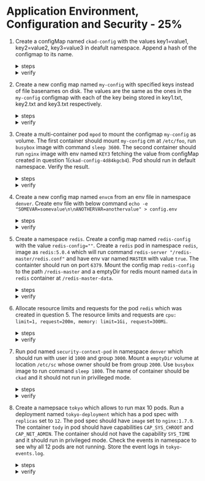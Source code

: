 # Application Environment, Configuration and Security - 25%

1. Create a configMap named `ckad-config` with the values key1=value1, key2=value2, key3=value3 in deafult namespace. Append a hash of the configmap to its name.

    <details><summary>steps</summary>
    <p>

    ```bash
    kubectl create cm ckad-config --from-literal=key1=value1 --from-literal=key2=value2 --from-literal=key3=value3 --append-hash
    ```
    </p>
    </details>

    <details><summary>verify</summary>
    <p>

    ```text
    ┗━ ॐ  kd cm ckad-config-4d84kgcb4h
    Name:         ckad-config-4d84kgcb4h
    Namespace:    default
    Labels:       <none>
    Annotations:  <none>

    Data
    ====
    key1:
    ----
    value1
    key2:
    ----
    value2
    key3:
    ----
    value3

    BinaryData
    ====

    Events:  <none>
    ```
    </p>
    </details>

2. Create a new config map named `my-config` with specified keys instead of file basenames on disk. The values are the same as the ones in the `my-config` configmap with each of the key being stored in key1.txt, key2.txt and key3.txt respectively.

    <details><summary>steps</summary>
    <p>

    ```bash
    kubectl create cm my-config --from-file=key1=./key1.txt --from-file=key2=./key2.txt --from-file=key3=./key3.txt
    ```
    </p>
    </details>

    <details><summary>verify</summary>
    <p>

    ```text
    ┗━ ॐ  kubectl describe configmap/my-config
    Name:         my-config
    Namespace:    default
    Labels:       <none>
    Annotations:  <none>

    Data
    ====
    key3:
    ----
    key3=value3

    key1:
    ----
    key1=value1

    key2:
    ----
    key2=value2


    BinaryData
    ====

    Events:  <none>
    ```
    </p>
    </details>

3. Create a multi-container pod `mpod` to mount the configmap `my-config` as volume. The first container should mount `my-config` cm at `/etc/foo`, run `busybox` image with command `sleep 3600`. The second container should run `nginx` image with env named `KEY3` fetching the value from configMap created in question 1(`ckad-config-4d84kgcb4`). Pod should run in default namespace. Verify the result.

    <details><summary>steps</summary>
    <p>

    ```bash
    kubectl run mpod --image=nginx --restart=Never > pod.yaml
    ```
    </p>
    Update the configMap with the following:
    <p>

    ```text
    apiVersion: v1
    kind: Pod
    metadata:
      creationTimestamp: null
      labels:
        run: mpod
    name: mpod
    spec:
      containers:
      - image: busybox                                    # add the image
        name: busybox                                     # add the name
        command: ["/bin/sh", "-c", "cat /etc/foo/key1"]   # add the command
        volumeMounts:                                     # mount the volume corresponding to cm `my-config`
        - name: vol1
          mountPath: /etc/foo
      - image: nginx
        name: mpod
        resources: {}
        env:
        - name: KEY3                                      # add the env variable name KEY3
          valueFrom:
            configMapKeyRef:                              # add the configMapKeyRef for ckad-config cm
              name: ckad-config-4d84kgcb4h
              key: key3
    volumes:
    - name: vol1
      configMap:
        name: my-config
    dnsPolicy: ClusterFirst
    restartPolicy: Never
    status: {}
    ```
    </p>
    Apply the pod yaml.
    <p>

    ```bash
    kubectl apply -f pod.yaml
    ```
    </p>
    <p>

    ```bash
    kubectl exec -it mpod -c busybox -- /bin/sh -c 'ls /etc/foo'
    ```
    </p>
    <p>

    ```bash
    kubectl exec -it mpod -c mpod -- /bin/sh -c 'env | grep -i key3'
    ```
    </p>
    </details>

    <details><summary>verify</summary>
    <p>

    ```text
    ┗━ ॐ  kubectl describe po mpod
    Name:         mpod
    Namespace:    default
    Priority:     0
    Node:         minikube/192.168.49.2
    Start Time:   Mon, 04 Oct 2021 18:17:59 +0530
    Labels:       run=mpod
    Annotations:  <none>
    Status:       Running
    IP:           172.17.0.3
    IPs:
    IP:  172.17.0.3
    Containers:
    busybox:
        Container ID:  docker://9031c9a4ddf46d5c1dbf4edab69c455d9a1a6f73ce2e911ca31d762a851b0f6c
        Image:         busybox
        Image ID:      docker-pullable://busybox@sha256:f7ca5a32c10d51aeda3b4d01c61c6061f497893d7f6628b92f822f7117182a57
        Port:          <none>
        Host Port:     <none>
        Command:
        /bin/sh
        -c
        sleep 3600
        State:          Running
        Started:      Mon, 04 Oct 2021 18:18:03 +0530
        Ready:          True
        Restart Count:  0
        Environment:    <none>
        Mounts:
        /etc/foo from vol1 (rw)
        /var/run/secrets/kubernetes.io/serviceaccount from kube-api-access-xxqpz (ro)
    mpod:
        Container ID:   docker://1d4ffb36a45048c519d8ac2fb5bebd7565bcc2459d228672ddcb4ba98b4535be
        Image:          nginx
        Image ID:       docker-pullable://nginx@sha256:765e51caa9e739220d59c7f7a75508e77361b441dccf128483b7f5cce8306652
        Port:           <none>
        Host Port:      <none>
        State:          Running
        Started:      Mon, 04 Oct 2021 18:18:09 +0530
        Ready:          True
        Restart Count:  0
        Environment:
        KEY3:  <set to the key 'key3' of config map 'ckad-config-4d84kgcb4h'>  Optional: false
        Mounts:
        /var/run/secrets/kubernetes.io/serviceaccount from kube-api-access-xxqpz (ro)
    Conditions:
    Type              Status
    Initialized       True 
    Ready             True 
    ContainersReady   True 
    PodScheduled      True 
    Volumes:
    vol1:
        Type:      ConfigMap (a volume populated by a ConfigMap)
        Name:      my-config
        Optional:  false
    kube-api-access-xxqpz:
        Type:                    Projected (a volume that contains injected data from multiple sources)
        TokenExpirationSeconds:  3607
        ConfigMapName:           kube-root-ca.crt
        ConfigMapOptional:       <nil>
        DownwardAPI:             true
    QoS Class:                   BestEffort
    Node-Selectors:              <none>
    Tolerations:                 node.kubernetes.io/not-ready:NoExecute op=Exists for 300s
                                node.kubernetes.io/unreachable:NoExecute op=Exists for 300s
    Events:
    Type    Reason     Age   From               Message
    ----    ------     ----  ----               -------
    Normal  Scheduled  33s   default-scheduler  Successfully assigned default/mpod to minikube
    Normal  Pulling    34s   kubelet            Pulling image "busybox"
    Normal  Pulled     30s   kubelet            Successfully pulled image "busybox" in 3.435712452s
    Normal  Created    30s   kubelet            Created container busybox
    Normal  Started    30s   kubelet            Started container busybox
    Normal  Pulling    30s   kubelet            Pulling image "nginx"
    Normal  Pulled     24s   kubelet            Successfully pulled image "nginx" in 6.19584143s
    Normal  Created    24s   kubelet            Created container mpod
    Normal  Started    24s   kubelet            Started container mpod
    ```
    </p>
    Verify the configMap mounts and env.
    <p>

    ```bash
    ┗━ ॐ  kubectl exec -it mpod -c busybox -- /bin/sh -c 'ls /etc/foo'
    key1  key2  key3
    ```
    </p>
    <p>

    ```bash
    ┗━ ॐ  kubectl exec -it mpod -c mpod -- /bin/sh -c 'env | grep -i key3'
    KEY3=value3
    ```
    </p>
    </details>

4. Create a new config map named `envcm` from an env file in namespace `denver`. Create env file with below command `echo -e "SOMEVAR=somevalue\n\nANOTHERVAR=anothervalue" > config.env`

    <details><summary>steps</summary>
    <p>

    ```bash
    kubectl create cm envcm --from-env-file=config.env -n denver
    ```
    </p>
    </details>

    <details><summary>verify</summary>
    <p>

    ```yaml
    ┗━ ॐ  kubectl get cm envcm -o yaml -n denver
    apiVersion: v1
    data:
      ANOTHERVAR: anothervalue
      SOMEVAR: somevalue
    kind: ConfigMap
    metadata:
      creationTimestamp: "2021-10-04T13:00:24Z"
      name: envcm
      namespace: denver
      resourceVersion: "30102"
      uid: d2b3a00d-10fe-4e42-8396-f5e1a5df30bc
    ```
    </p>
    </details>

5. Create a namespace `redis`. Create a config map named `redis-config` with the value `redis-config=""`. Create a `redis` pod in namespace `redis`, image as `redis:5.0.4` which will run command `redis-server "/redis-master/redis.conf"` and have env var named `MASTER` with value `true`. The containter should run on port `6379`. Mount the config map `redis-config` to the path `/redis-master` and a emptyDir for redis mount named `data` in `redis` container at `/redis-master-data`.
    <details><summary>steps</summary>
    Create `redis-config` config map.
    <p>

    ```bash
    kubectl create cm redis-config -n redis --from-literal=redis-config=""
    ```
    </p>
    Create the pod yaml file for `redis` pod.
    <p>

    ```bash
    kubectl run redis --dry-run=client -o yaml -n redis --image=redis:5.0.4 --port=6379 --env MASTER=true --command -- redis-server /redis-master/redis.conf  > redis.yaml
    ```
    </p>
    Edit the yaml to add volumes.
    <p>

    ```yaml
    apiVersion: v1
    kind: Pod
    metadata:
      name: redis
      namespace: redis
    spec:
      containers:
      - name: redis
        image: redis:5.0.4
        command:
          - redis-server
          - "/redis-master/redis.conf"
        env:
        - name: MASTER
          value: "true"
        ports:
        - containerPort: 6379
        volumeMounts:
        - mountPath: /redis-master-data
          name: data
        - mountPath: /redis-master
          name: config
      volumes:
        - name: data
          emptyDir: {}
        - name: config
          configMap:
            name: redis-config
            items:
            - key: redis-config
              path: redis.conf
    ```
    </p>
    <p>

    ```bash
    kubectl apply -f redis.yaml
    ```
    </p>
    </details>

    <details><summary>verify</summary>
    <p>

    ```text
    ┗━ ॐ  kubectl describe po -n redis
    Name:         redis
    Namespace:    redis
    Priority:     0
    Node:         minikube/192.168.49.2
    Start Time:   Mon, 04 Oct 2021 18:51:01 +0530
    Labels:       <none>
    Annotations:  <none>
    Status:       Running
    IP:           172.17.0.6
    IPs:
      IP:  172.17.0.6
    Containers:
      redis:
        Container ID:  docker://40082115c7428e4fef693c0dfdac40baeaa0de524d1a88a5cdb03dc9910049d4
        Image:         redis:5.0.4
        Image ID:      docker-pullable://redis@sha256:2dfa6432744659268d001d16c39f7be52ee73ef7e1001ff80643f0f7bdee117e
        Port:          6379/TCP
        Host Port:     0/TCP
        Command:
          redis-server
          /redis-master/redis.conf
        State:          Running
          Started:      Mon, 04 Oct 2021 18:51:16 +0530
        Ready:          True
        Restart Count:  0
        Environment:
          MASTER:  true
        Mounts:
          /redis-master from config (rw)
          /redis-master-data from data (rw)
          /var/run/secrets/kubernetes.io/serviceaccount from kube-api-access-pqgtx (ro)
    Conditions:
      Type              Status
      Initialized       True 
      Ready             True 
      ContainersReady   True 
      PodScheduled      True 
    Volumes:
      data:
        Type:       EmptyDir (a temporary directory that shares a pod's lifetime)
        Medium:     
        SizeLimit:  <unset>
      config:
        Type:      ConfigMap (a volume populated by a ConfigMap)
        Name:      redis-config
        Optional:  false
      kube-api-access-pqgtx:
        Type:                    Projected (a volume that contains injected data from multiple sources)
        TokenExpirationSeconds:  3607
        ConfigMapName:           kube-root-ca.crt
        ConfigMapOptional:       <nil>
        DownwardAPI:             true
    QoS Class:                   BestEffort
    Node-Selectors:              <none>
    Tolerations:                 node.kubernetes.io/not-ready:NoExecute op=Exists for 300s
                                node.kubernetes.io/unreachable:NoExecute op=Exists for 300s
    Events:
      Type    Reason     Age    From               Message
      ----    ------     ----   ----               -------
      Normal  Scheduled  2m50s  default-scheduler  Successfully assigned redis/redis to minikube
      Normal  Pulling    2m51s  kubelet            Pulling image "redis:5.0.4"
      Normal  Pulled     2m36s  kubelet            Successfully pulled image "redis:5.0.4" in 14.851089269s
      Normal  Created    2m36s  kubelet            Created container redis
      Normal  Started    2m36s  kubelet            Started container redis
    ```
    </p>
    </details>

6. Allocate resource limits and requests for the pod `redis` which was created in question 5. The resource limits and requests are `cpu: limit=1, request=200m, memory: limit=1Gi, request=300Mi`.

    <details><summary>steps</summary>
    <p>

    ```bash
    kubectl get pod redis -n redis -o yaml > redis.yaml
    ```
    </p>
    Updated resources in the yaml.
    <p>

    ```yaml
    apiVersion: v1
    kind: Pod
    metadata:
      name: redis
      namespace: redis
      resourceVersion: "0"
    spec:
      containers:
      - name: redis
        image: redis:5.0.4
        command:
          - redis-server
          - "/redis-master/redis.conf"
        env:
        - name: MASTER
          value: "true"
        ports:
        - containerPort: 6379
        resources:
          limits:
            cpu: 1
            memory: 1Gi
          requests:
            cpu: 200m
            memory: 300Mi
        volumeMounts:
        - mountPath: /redis-master-data
          name: data
        - mountPath: /redis-master
          name: config
      volumes:
        - name: data
          emptyDir: {}
        - name: config
          configMap:
            name: redis-config
            items:
            - key: redis-config
              path: redis.conf
    ```
    </p>
    <p>

    ```bash
    kubectl apply -f redis.yaml
    ```
    </p>
    </details>

    <details><summary>verify</summary>
    <p>

    ```bash
    kubectl get po redis -n redis -o jsonpath={.spec.containers[0].resources}
    {"limits":{"cpu":"1","memory":"1Gi"},"requests":{"cpu":"200m","memory":"300Mi"}}
    ```
    </p>
    </details>

7. Run pod named `security-context-pod` in namespace `denver` which should run with user id `1000` and group `3000`. Mount a `emptyDir` volume at location `/etc/sc` whose owner should be from group `2000`. Use `busybox` image to run command `sleep 1800`. The name of container should be `ckad` and it should not run in privilleged mode.

    <details><summary>steps</summary>
    Generate basic yaml for the pod.
    <p>

    ```bash
    kubectl run security-context-pod -n denver --image=busybox --restart=Never --dry-run=client -o yaml > security-context-pod.yaml
    ```
    </p>
    Edit the yaml to make changes.
    <p>

    ```yaml
    apiVersion: v1
    kind: Pod
    metadata:
      name: security-context-demo
      namespace: denver
    spec:
      securityContext:
        runAsUser: 1000
        runAsGroup: 3000
        fsGroup: 2000
      volumes:
      - name: sec
        emptyDir: {}
      containers:
      - name: ckad 
        image: busybox
        command: [ "sh", "-c", "sleep 1800" ]
        volumeMounts:
        - name: sec
          mountPath: /etc/sc 
        securityContext:
          allowPrivilegeEscalation: false
      ``` 
    </p>
    </details>

    <details><summary>verify</summary>
    <p>

    ```json
    ┗━ ॐ  kubectl po -n denver -o json security-context-demo | jq '.spec.containers[]'
    {
      "command": [
        "sh",
        "-c",
        "sleep 1800"
      ],
      "image": "busybox",
      "imagePullPolicy": "Always",
      "name": "ckad",
      "resources": {},
      "securityContext": {
        "allowPrivilegeEscalation": false
      },
      "terminationMessagePath": "/dev/termination-log",
      "terminationMessagePolicy": "File",
      "volumeMounts": [
        {
          "mountPath": "/etc/sc",
          "name": "sec"
        },
        {
          "mountPath": "/var/run/secrets/kubernetes.io/serviceaccount",
          "name": "kube-api-access-dpzg2",
          "readOnly": true
        }
      ]
    }
    ```
    </p>
    </details>

8. Create a namepsace `tokyo` which allows to run max 10 pods. Run a deployment named `tokyo-deployment` which has a pod spec with `replicas` set to `12`. The pod spec should have `image` set to `nginx:1.7.9`. The container `tody` in pod should have capabilities `CAP_SYS_CHROOT` and `CAP_NET_ADMIN`. The container should not have the capability `SYS_TIME` and it should run in privileged mode. Check the events in namespace to see why all 12 pods are not running. Store the event logs in `tokyo-events.log`.

    <details><summary>steps</summary>
    Create the namespace.
    <p>

    ```bash
    kubectl create ns tokyo
    ```
    </p>
    Create the pod quota yaml for the namespace.
    <p>

    ```yaml
    apiVersion: v1
    kind: ResourceQuota
    metadata:
      name: pod-demo
      namespace: tokyo
    spec:
      hard:
        pods: "10"
    ```
    </p>
    <p>

    ```bash
    kubectl apply -f pod-quota.yaml
    ```
    </p>
    <p>
    Generate basic yaml for the deployment.
    <p>

    ```bash
    kubectl create deploy tokyo-deployment -n tokyo --image=nginx:1.7.9 --replicas=12 --dry-run=client -o yaml > tokyo-deployment.yaml
    ```
    </p>
    Edit the yaml to make changes.
    <p>

    ```yaml
    apiVersion: apps/v1
    kind: Deployment
    metadata:
      creationTimestamp: null
      labels:
        app: tokyo-deployment
      name: tokyo-deployment
      namespace: tokyo
    spec:
      replicas: 12
      selector:
        matchLabels:
          app: tokyo-deployment
      strategy: {}
      template:
        metadata:
          creationTimestamp: null
          labels:
            app: tokyo-deployment
        spec:
          containers:
          - image: nginx:1.7.9
            name: tody
            resources: {}
            securityContext:
              capabilities:
                add: ["CAP_SYS_CHROOT", "CAP_NET_ADMIN"]
                drop: ["SYS_TIME"]
              allowPrivilegeEscalation: true
    ```
    </p>
    Apply the yaml to create the deployment.
    <p>

    ```bash
    kubectl apply -f tokyo-deployment.yaml
    ```
    </p>
    Store event logs in `tokyo-events.log`.
    <p>

    ```bash
    kubectl get events -n tokyo > ./tokyo-events.log
    ```
    </p>
    </details>

    <details><summary>verify</summary>
    Verify container configuration.
    <p>

    ```json
    ┗━ ॐ  kubectl po tokyo-deployment-69c5cd57b6-4dw8h -n tokyo -o json | jq '.spec.containers[]'
    {
      "image": "nginx:1.7.9",
      "imagePullPolicy": "IfNotPresent",
      "name": "tody",
      "resources": {},
      "securityContext": {
        "allowPrivilegeEscalation": true,
        "capabilities": {
          "add": [
            "CAP_SYS_CHROOT",
            "CAP_NET_ADMIN"
          ],
          "drop": [
            "SYS_TIME"
          ]
        }
      },
      "terminationMessagePath": "/dev/termination-log",
      "terminationMessagePolicy": "File",
      "volumeMounts": [
        {
          "mountPath": "/var/run/secrets/kubernetes.io/serviceaccount",
          "name": "kube-api-access-x5ccj",
          "readOnly": true
        }
      ]
    }
    ```
    </p>
    Verify the number of pods running.
    <p>

    ```bash
    [08:50 PM IST 04.10.2021 ☸ 127.0.0.1:57199 📁 ~ 𖦥 ]
    ┗━ ॐ  kuebctl get po -n tokyo
    NAME                                READY   STATUS    RESTARTS   AGE
    tokyo-deployment-69c5cd57b6-4dw8h   1/1     Running   0          8s
    tokyo-deployment-69c5cd57b6-bh4rn   1/1     Running   0          8s
    tokyo-deployment-69c5cd57b6-gkqfm   1/1     Running   0          8s
    tokyo-deployment-85d564b4b-49ckb    1/1     Running   0          8s
    tokyo-deployment-85d564b4b-7h6rx    1/1     Running   0          8s
    tokyo-deployment-85d564b4b-8db9l    1/1     Running   0          70s
    tokyo-deployment-85d564b4b-lzl8t    1/1     Running   0          8s
    tokyo-deployment-85d564b4b-mxm84    1/1     Running   0          8s
    tokyo-deployment-85d564b4b-xvd69    1/1     Running   0          70s
    tokyo-deployment-85d564b4b-asd12    1/1     Running   0          40s
    ```
    </p>
    Verify event logs
    <p>

    ```bash
    [08:50 PM IST 04.10.2021 ☸ 127.0.0.1:57199 📁 ~ 𖦥 ]
    ┗━ ॐ  kubectl get po -n tokyo
    I1004 20:50:28.398799   58575 cert_rotation.go:137] Starting client certificate rotation controller
    LAST SEEN   TYPE      REASON         OBJECT                                   MESSAGE
    75s         Warning   FailedCreate   replicaset/tokyo-deployment-85d564b4b    Error creating: pods "tokyo-deployment-85d564b4b-5rhqd" is forbidden: exceeded quota: pod-demo, requested: pods=1, used: pods=2, limited: pods=2
    ```
    </p>
    </details>